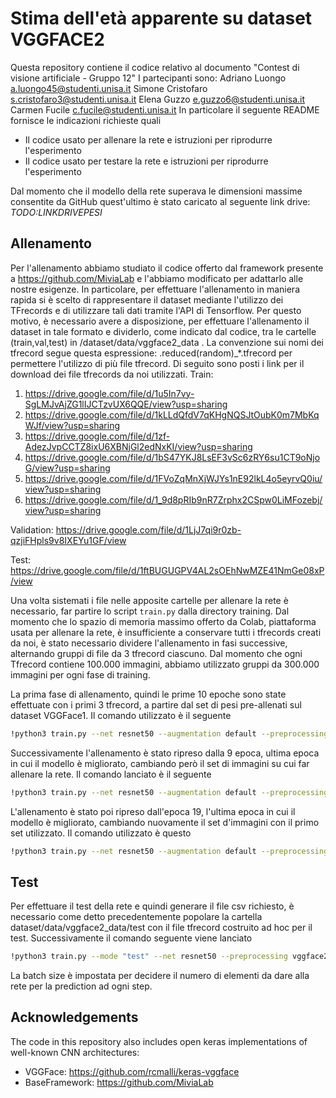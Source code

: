 # Stima dell'età apparente su dataset VGGFACE2

Questa repository contiene il codice relativo al documento "Contest di visione artificiale - Gruppo 12"
I partecipanti sono:
Adriano Luongo  a.luongo45@studenti.unisa.it
Simone Cristofaro s.cristofaro3@studenti.unisa.it
Elena Guzzo e.guzzo6@studenti.unisa.it
Carmen Fucile c.fucile@studenti.unisa.it
In particolare il seguente README fornisce le indicazioni richieste quali

- Il codice usato per allenare la rete e istruzioni per riprodurre l'esperimento
- Il codice usato per testare la rete e istruzioni per riprodurre l'esperimento

Dal momento che il modello della rete superava le dimensioni massime consentite da GitHub quest'ultimo è stato caricato al seguente link drive:
*TODO:LINKDRIVEPESI*

## Allenamento
Per l'allenamento abbiamo studiato il codice offerto dal framework presente a  https://github.com/MiviaLab e l'abbiamo modificato per adattarlo alle nostre esigenze.
In particolare, per effettuare l'allenamento in maniera rapida si è scelto di rappresentare il dataset mediante l'utilizzo dei TFrecords e di utilizzare tali dati tramite l'API di Tensorflow. Per questo motivo, è necessario avere a disposizione, per effettuare l'allenamento il dataset in tale formato e dividerlo, come indicato dal codice, tra le cartelle (train,val,test) in /dataset/data/vggface2_data . La convenzione sui nomi dei tfrecord segue questa espressione: <partition>.reduced(random)_*.tfrecord per permettere l'utilizzo di più file tfrecord.
Di seguito sono posti i link per il download dei file tfrecords da noi utilizzati.
Train:
1) https://drive.google.com/file/d/1u5In7vy-SgLMJvAjZG1lIJCTzvUX6QQE/view?usp=sharing
2) https://drive.google.com/file/d/1kLLdQfdV7qKHgNQSJtOubK0m7MbKqWJf/view?usp=sharing
3) https://drive.google.com/file/d/1zf-AdezJvpCCTZ8ixU6XBNjGl2edNxKI/view?usp=sharing
4) https://drive.google.com/file/d/1bS47YKJ8LsEF3vSc6zRY6su1CT9oNjoG/view?usp=sharing
5) https://drive.google.com/file/d/1FVoZqMnXjWJYs1nE92lkL4o5eyrvQ0iu/view?usp=sharing
6) https://drive.google.com/file/d/1_9d8pRIb9nR7Zrphx2CSpw0LiMFozebj/view?usp=sharing

Validation:
https://drive.google.com/file/d/1LjJ7qi9r0zb-qzjiFHpls9v8IXEYu1GF/view

Test:
https://drive.google.com/file/d/1ftBUGUGPV4AL2sOEhNwMZE41NmGe08xP/view

Una volta sistemati i file nelle apposite cartelle per allenare la rete è necessario, far partire lo script <code>train.py</code> dalla directory training. 
Dal momento che lo spazio di memoria massimo offerto da Colab, piattaforma usata per allenare la rete, è insufficiente a conservare tutti i tfrecords creati da noi, è stato necessario dividere l'allenamento in fasi successive, alternando gruppi di file da 3 tfrecord ciascuno. Dal momento che ogni Tfrecord contiene 100.000 immagini, abbiamo utilizzato gruppi da 300.000 immagini per ogni fase di training.

La prima fase di allenamento, quindi le prime 10 epoche sono state effettuate con i primi 3 tfrecord, a partire dal set di pesi pre-allenati sul dataset VGGFace1. Il comando utilizzato è il seguente 
```bash
!python3 train.py --net resnet50 --augmentation default --preprocessing vggface2 --optimizer adam --pretraining vggface --batch 128 --lr 0.001 --training-epochs 10 --dir "/path/to/save/results"
```
Successivamente l'allenamento è stato ripreso dalla 9 epoca, ultima epoca in cui il modello è migliorato, cambiando però il set di immagini su cui far allenare la rete.
Il comando lanciato è il seguente
```bash
!python3 train.py --net resnet50 --augmentation default --preprocessing vggface2 --optimizer adam --resume True --resumepath 'checkpoint.09.hdf5' --batch 128 --lr 0.001 --training-epochs 20 --dir "/path/to/save/results"
```

L'allenamento è stato poi ripreso dall'epoca 19, l'ultima epoca in cui il modello è migliorato, cambiando nuovamente il set d'immagini con il primo set utilizzato. Il comando utilizzato è questo
```bash
!python3 train.py --net resnet50 --augmentation default --preprocessing vggface2 --optimizer adam --resume True --resumepath 'checkpoint.19.hdf5' --batch 128 --lr 0.0005 --training-epochs 30 --dir "/path/to/save/results"
```

## Test
Per effettuare il test della rete e quindi generare il file csv richiesto, è necessario come detto precedentemente popolare la cartella dataset/data/vggface2_data/test con il file tfrecord costruito ad hoc per il test. 
Successivamente il comando seguente viene lanciato

```bash
!python3 train.py --mode "test" --net resnet50 --preprocessing vggface2  --testweights 'checkpoint.19.hdf5' --batch 128 
```
La batch size è impostata per decidere il numero di elementi da dare alla rete per la prediction ad ogni step. 


## Acknowledgements
The code in this repository also includes open keras implementations of well-known CNN architectures:
* VGGFace: https://github.com/rcmalli/keras-vggface
* BaseFramework: https://github.com/MiviaLab



